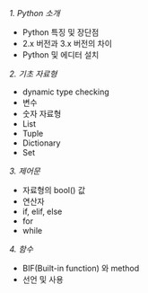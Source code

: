 *1.	Python 소개*

*	Python 특징 및 장단점
*	2.x 버전과 3.x 버전의 차이
*   Python 및 에디터 설치

*2.	기초 자료형*

*	dynamic type checking
*	변수
*	숫자 자료형
*	List
*	Tuple
*	Dictionary
*	Set

*3.	제어문*

*	자료형의 bool() 값
*	연산자
*	if, elif, else
*	for
*	while

*4.	함수*

*	BIF(Built-in function) 와 method
*	선언 및 사용